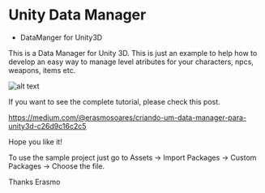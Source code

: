 # Unity Data Manager
- DataManger for Unity3D

This is a Data Manager for Unity 3D. This is just an example to help how to develop an easy way to manage level atributes for your 
characters, npcs, weapons, items etc.

![alt text](https://cdn-images-1.medium.com/max/888/1*zEsSWn__OqnXdxy6sTLn6g.png)

If you want to see the complete tutorial, please check this post.

https://medium.com/@erasmosoares/criando-um-data-manager-para-unity3d-c26d9c16c2c5

Hope you like it!

To use the sample project just go to Assets -> Import Packages -> Custom Packages -> Choose the file.

Thanks
Erasmo
